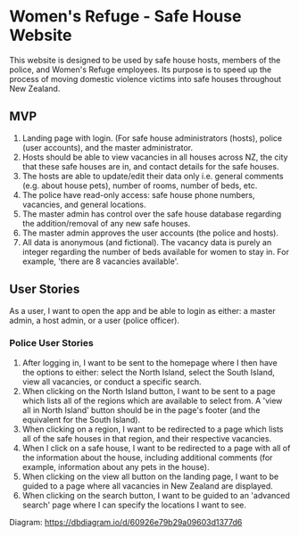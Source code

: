 # Women's Refuge - Safe House Website

This website is designed to be used by safe house hosts, members of the police, and Women's Refuge employees. Its purpose is to speed up the process of moving domestic violence victims into safe houses throughout New Zealand.

## MVP
1. Landing page with login. (For safe house administrators (hosts), police (user accounts), and the master administrator.
1. Hosts should be able to view vacancies in all houses across NZ, the city that these safe houses are in, and contact details for the safe houses.
1. The hosts are able to update/edit their data only i.e. general comments (e.g. about house pets), number of rooms, number of beds, etc.
1. The police have read-only access: safe house phone numbers, vacancies, and general locations.
1. The master admin has control over the safe house database regarding the addition/removal of any new safe houses.
1. The master admin approves the user accounts (the police and hosts).
1. All data is anonymous (and fictional). The vacancy data is purely an integer regarding the number of beds available for women to stay in. For example, 'there are 8 vacancies available'.

## User Stories

As a user, I want to open the app and be able to login as either: a master admin, a host admin, or a user (police officer).

### Police User Stories

1. After logging in, I want to be sent to the homepage where I then have the options to either: select the North Island, select the South Island, view all vacancies, or conduct a specific search.
1. When clicking on the North Island button, I want to be sent to a page which lists all of the regions which are available to select from. A 'view all in North Island' button should be in the page's footer (and the equivalent for the South Island).
1. When clicking on a region, I want to be redirected to a page which lists all of the safe houses in that region, and their respective vacancies.
1. When I click on a safe house, I want to be redirected to a page with all of the information about the house, including additional comments (for example, information about any pets in the house).
1. When clicking on the view all button on the landing page, I want to be guided to a page where all vacancies in New Zealand are displayed.
1. When clicking on the search button, I want to be guided to an 'advanced search' page where I can specify the locations I want to see.


Diagram:
https://dbdiagram.io/d/60926e79b29a09603d1377d6
